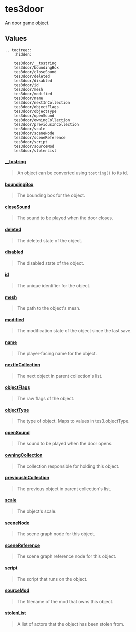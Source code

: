 # tes3door

An door game object.

## Values

```eval_rst
.. toctree::
    :hidden:

    tes3door/__tostring
    tes3door/boundingBox
    tes3door/closeSound
    tes3door/deleted
    tes3door/disabled
    tes3door/id
    tes3door/mesh
    tes3door/modified
    tes3door/name
    tes3door/nextInCollection
    tes3door/objectFlags
    tes3door/objectType
    tes3door/openSound
    tes3door/owningCollection
    tes3door/previousInCollection
    tes3door/scale
    tes3door/sceneNode
    tes3door/sceneReference
    tes3door/script
    tes3door/sourceMod
    tes3door/stolenList
```

#### [__tostring](tes3door/__tostring.md)

> An object can be converted using ``tostring()`` to its id.

#### [boundingBox](tes3door/boundingBox.md)

> The bounding box for the object.

#### [closeSound](tes3door/closeSound.md)

> The sound to be played when the door closes.

#### [deleted](tes3door/deleted.md)

> The deleted state of the object.

#### [disabled](tes3door/disabled.md)

> The disabled state of the object.

#### [id](tes3door/id.md)

> The unique identifier for the object.

#### [mesh](tes3door/mesh.md)

> The path to the object's mesh.

#### [modified](tes3door/modified.md)

> The modification state of the object since the last save.

#### [name](tes3door/name.md)

> The player-facing name for the object.

#### [nextInCollection](tes3door/nextInCollection.md)

> The next object in parent collection's list.

#### [objectFlags](tes3door/objectFlags.md)

> The raw flags of the object.

#### [objectType](tes3door/objectType.md)

> The type of object. Maps to values in tes3.objectType.

#### [openSound](tes3door/openSound.md)

> The sound to be played when the door opens.

#### [owningCollection](tes3door/owningCollection.md)

> The collection responsible for holding this object.

#### [previousInCollection](tes3door/previousInCollection.md)

> The previous object in parent collection's list.

#### [scale](tes3door/scale.md)

> The object's scale.

#### [sceneNode](tes3door/sceneNode.md)

> The scene graph node for this object.

#### [sceneReference](tes3door/sceneReference.md)

> The scene graph reference node for this object.

#### [script](tes3door/script.md)

> The script that runs on the object.

#### [sourceMod](tes3door/sourceMod.md)

> The filename of the mod that owns this object.

#### [stolenList](tes3door/stolenList.md)

> A list of actors that the object has been stolen from.
